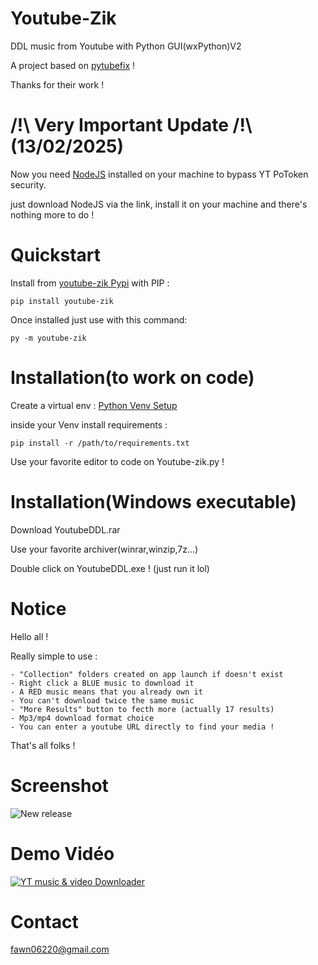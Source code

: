 # Youtube-Zik
DDL music from Youtube with Python GUI(wxPython)V2

A project based on [pytubefix](https://github.com/JuanBindez/pytubefix) !

Thanks for their work !

# /!\ Very Important Update /!\ (13/02/2025)
Now you need [NodeJS](https://nodejs.org/en) installed on your machine to bypass YT PoToken security.

just download NodeJS via the link, install it on your machine and there's nothing more to do !


# Quickstart
Install from [youtube-zik Pypi](https://pypi.org/project/youtube-zik) with PIP :


	pip install youtube-zik
	
	
Once installed just use with this command:


	py -m youtube-zik


# Installation(to work on code)
Create a virtual env : [Python Venv Setup](https://mothergeo-py.readthedocs.io/en/latest/development/how-to/venv-win.html)

inside your Venv install requirements :


	pip install -r /path/to/requirements.txt


Use your favorite editor to code on Youtube-zik.py !
	
# Installation(Windows executable)
Download YoutubeDDL.rar

Use your favorite archiver(winrar,winzip,7z...)

Double click on YoutubeDDL.exe ! (just run it lol)

# Notice
Hello all !

Really simple to use :

	- "Collection" folders created on app launch if doesn't exist
	- Right click a BLUE music to download it
	- A RED music means that you already own it
	- You can't download twice the same music
	- "More Results" button to fecth more (actually 17 results)
	- Mp3/mp4 download format choice
	- You can enter a youtube URL directly to find your media !
	
That's all folks !

# Screenshot
![New release](http://ninjaaior.free.fr/Ytzik.png "Youtube-Zik DDL V2.2")

# Demo Vidéo
[![YT music & video Downloader](https://img.youtube.com/vi/rFFb_zwElYs/0.jpg)](https://www.youtube.com/watch?v=rFFb_zwElYs)

# Contact
fawn06220@gmail.com
